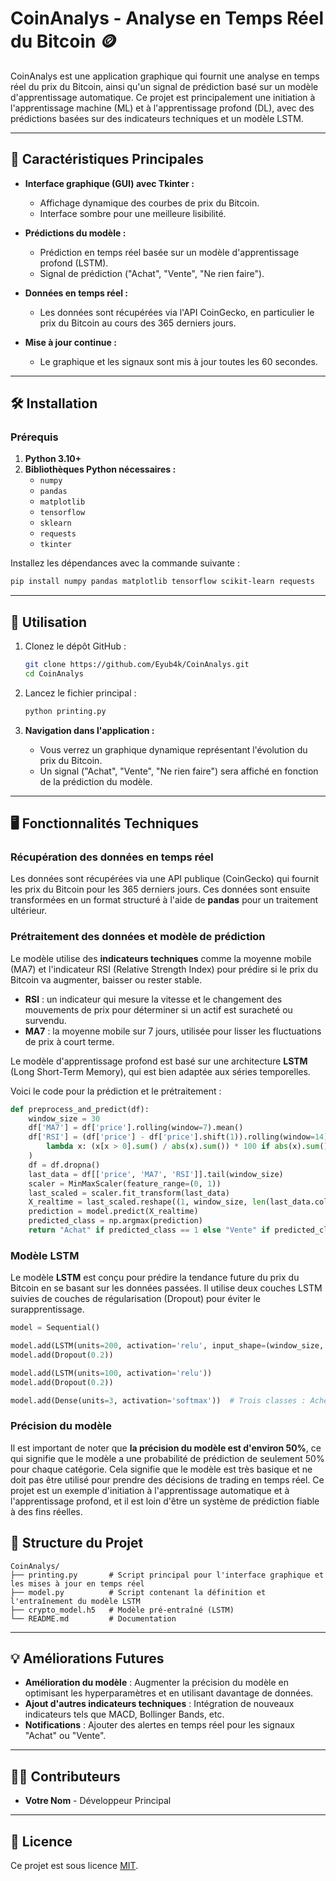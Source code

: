 
# CoinAnalys - Analyse en Temps Réel du Bitcoin 🪙

CoinAnalys est une application graphique qui fournit une analyse en temps réel du prix du Bitcoin, ainsi qu'un signal de prédiction basé sur un modèle d'apprentissage automatique. Ce projet est principalement une initiation à l'apprentissage machine (ML) et à l'apprentissage profond (DL), avec des prédictions basées sur des indicateurs techniques et un modèle LSTM.

---

## 🎨 Caractéristiques Principales

- **Interface graphique (GUI) avec Tkinter :**
  - Affichage dynamique des courbes de prix du Bitcoin.
  - Interface sombre pour une meilleure lisibilité.
  
- **Prédictions du modèle :**
  - Prédiction en temps réel basée sur un modèle d'apprentissage profond (LSTM).
  - Signal de prédiction ("Achat", "Vente", "Ne rien faire").
  
- **Données en temps réel :**
  - Les données sont récupérées via l'API CoinGecko, en particulier le prix du Bitcoin au cours des 365 derniers jours.
  
- **Mise à jour continue :**
  - Le graphique et les signaux sont mis à jour toutes les 60 secondes.

---

## 🛠️ Installation

### Prérequis
1. **Python 3.10+**
2. **Bibliothèques Python nécessaires :**
   - `numpy`
   - `pandas`
   - `matplotlib`
   - `tensorflow`
   - `sklearn`
   - `requests`
   - `tkinter`

Installez les dépendances avec la commande suivante :

```bash
pip install numpy pandas matplotlib tensorflow scikit-learn requests
```

---

## 🚀 Utilisation

1. Clonez le dépôt GitHub :
   ```bash
   git clone https://github.com/Eyub4k/CoinAnalys.git
   cd CoinAnalys
   ```

2. Lancez le fichier principal :
   ```bash
   python printing.py
   ```

3. **Navigation dans l'application :**
   - Vous verrez un graphique dynamique représentant l'évolution du prix du Bitcoin.
   - Un signal ("Achat", "Vente", "Ne rien faire") sera affiché en fonction de la prédiction du modèle.

---

## 🖥️ Fonctionnalités Techniques

### Récupération des données en temps réel

Les données sont récupérées via une API publique (CoinGecko) qui fournit les prix du Bitcoin pour les 365 derniers jours. Ces données sont ensuite transformées en un format structuré à l'aide de **pandas** pour un traitement ultérieur.

### Prétraitement des données et modèle de prédiction

Le modèle utilise des **indicateurs techniques** comme la moyenne mobile (MA7) et l'indicateur RSI (Relative Strength Index) pour prédire si le prix du Bitcoin va augmenter, baisser ou rester stable.

- **RSI** : un indicateur qui mesure la vitesse et le changement des mouvements de prix pour déterminer si un actif est suracheté ou survendu.
- **MA7** : la moyenne mobile sur 7 jours, utilisée pour lisser les fluctuations de prix à court terme.

Le modèle d'apprentissage profond est basé sur une architecture **LSTM** (Long Short-Term Memory), qui est bien adaptée aux séries temporelles.

Voici le code pour la prédiction et le prétraitement :

```python
def preprocess_and_predict(df):
    window_size = 30
    df['MA7'] = df['price'].rolling(window=7).mean()
    df['RSI'] = (df['price'] - df['price'].shift(1)).rolling(window=14).apply(
        lambda x: (x[x > 0].sum() / abs(x).sum()) * 100 if abs(x).sum() != 0 else 50
    )
    df = df.dropna()
    last_data = df[['price', 'MA7', 'RSI']].tail(window_size)
    scaler = MinMaxScaler(feature_range=(0, 1))
    last_scaled = scaler.fit_transform(last_data)
    X_realtime = last_scaled.reshape((1, window_size, len(last_data.columns)))
    prediction = model.predict(X_realtime)
    predicted_class = np.argmax(prediction)
    return "Achat" if predicted_class == 1 else "Vente" if predicted_class == 0 else "Ne rien faire"
```

### Modèle LSTM

Le modèle **LSTM** est conçu pour prédire la tendance future du prix du Bitcoin en se basant sur les données passées. Il utilise deux couches LSTM suivies de couches de régularisation (Dropout) pour éviter le surapprentissage.

```python
model = Sequential()

model.add(LSTM(units=200, activation='relu', input_shape=(window_size, len(features)), return_sequences=True))
model.add(Dropout(0.2))

model.add(LSTM(units=100, activation='relu'))
model.add(Dropout(0.2))

model.add(Dense(units=3, activation='softmax'))  # Trois classes : Acheter, Vendre, Ne rien faire
```

### Précision du modèle

Il est important de noter que **la précision du modèle est d'environ 50%**, ce qui signifie que le modèle a une probabilité de prédiction de seulement 50% pour chaque catégorie. Cela signifie que le modèle est très basique et ne doit pas être utilisé pour prendre des décisions de trading en temps réel. Ce projet est un exemple d'initiation à l'apprentissage automatique et à l'apprentissage profond, et il est loin d'être un système de prédiction fiable à des fins réelles.


## 📂 Structure du Projet

```
CoinAnalys/
├── printing.py       # Script principal pour l'interface graphique et les mises à jour en temps réel
├── model.py          # Script contenant la définition et l'entraînement du modèle LSTM
├── crypto_model.h5   # Modèle pré-entraîné (LSTM)
└── README.md         # Documentation
```

---

## 💡 Améliorations Futures

- **Amélioration du modèle** : Augmenter la précision du modèle en optimisant les hyperparamètres et en utilisant davantage de données.
- **Ajout d'autres indicateurs techniques** : Intégration de nouveaux indicateurs tels que MACD, Bollinger Bands, etc.
- **Notifications** : Ajouter des alertes en temps réel pour les signaux "Achat" ou "Vente".

---

## 🧑‍💻 Contributeurs

- **Votre Nom** - Développeur Principal

---

## 📜 Licence

Ce projet est sous licence [MIT](LICENSE).
